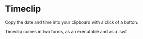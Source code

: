 # Timeclip
Copy the date and time into your clipboard with a click of a button.

Timeclip comes in two forms, as an executable and as a .swf
